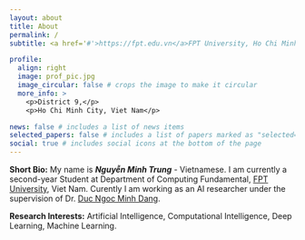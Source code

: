 ```yaml
---
layout: about
title: About
permalink: /
subtitle: <a href='#'>https://fpt.edu.vn</a>FPT University, Ho Chi Minh Campus.

profile:
  align: right
  image: prof_pic.jpg
  image_circular: false # crops the image to make it circular
  more_info: >
    <p>District 9,</p>
    <p>Ho Chi Minh City, Viet Nam</p>

news: false # includes a list of news items
selected_papers: false # includes a list of papers marked as "selected={true}"
social: true # includes social icons at the bottom of the page
---
```


**Short Bio:** My name is **<i>Nguyễn Minh Trung</i>** - Vietnamese. I am currently a second-year Student at Department of Computing Fundamental, <a href="https://fpt.edu.vn">FPT University</a>, Viet Nam. Curently I am working as an AI researcher under the supervision of Dr. <a href="https://dnmduc.github.io/">Duc Ngoc Minh Dang</a>.

**Research Interests:** Artificial Intelligence, Computational Intelligence, Deep Learning, Machine Learning.